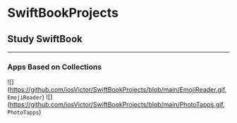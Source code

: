 # SwiftBookProjects
## Study SwiftBook
_______________________________
### Apps Based on Collections
![](https://github.com/iosVictor/SwiftBookProjects/blob/main/EmojiReader.gif, `EmojiReader`)    ![](https://github.com/iosVictor/SwiftBookProjects/blob/main/PhotoTapps.gif, `PhotoTapps`)
